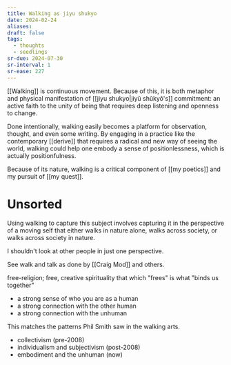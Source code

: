 ```yaml
---
title: Walking as jiyu shukyo
date: 2024-02-24
aliases: 
draft: false
tags:
  - thoughts
  - seedlings
sr-due: 2024-07-30
sr-interval: 1
sr-ease: 227
---
```

[[Walking]] is continuous movement. Because of this, it is both metaphor and physical manifestation of [[jiyu shukyo|jiyū shūkyō's]] commitment: an active faith to the unity of being that requires deep listening and openness to change.

Done intentionally, walking easily becomes a platform for observation, thought, and even some writing. By engaging in a practice like the contemporary [[derive]] that requires a radical and new way of seeing the world, walking could help one embody a sense of positionlessness, which is actually positionfulness.

Because of its nature, walking is a critical component of [[my poetics]] and my pursuit of [[my quest]].

# Unsorted

Using walking to capture this subject involves capturing it in the perspective of a moving self that either walks in nature alone, walks across society, or walks across society in nature.

I shouldn't look at other people in just one perspective.

See walk and talk as done by [[Craig Mod]] and others.

free-religion; free, creative spirituality
that which "frees" is what "binds us together"

- a strong sense of who you are as a human
- a strong connection with the other human
- a strong connection with the unhuman

This matches the patterns Phil Smith saw in the walking arts.
- collectivism (pre-2008)
- individualism and subjectivism (post-2008)
- embodiment and the unhuman (now)